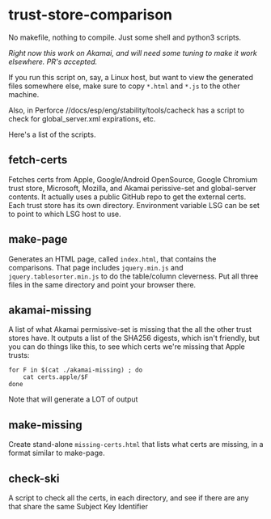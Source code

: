 # trust-store-comparison

No makefile, nothing to compile.  Just some shell and python3 scripts.

*Right now this work on Akamai, and will need some tuning to make it
work elsewhere.  PR's accepted.*

If you run this script on, say, a Linux host, but want to view the
generated files somewhere else, make sure to copy `*.html` and `*.js`
to the other machine.

Also, in Perforce //docs/esp/eng/stability/tools/cacheck has a script
to check for global_server.xml expirations, etc.

Here's a list of the scripts.

## fetch-certs

Fetches certs from Apple, Google/Android OpenSource, Google Chromium trust
store, Microsoft, Mozilla, and Akamai perissive-set and global-server
contents.  It actually uses a public GitHub repo to get the external certs.
Each trust store has its own directory.  Environment variable LSG can
be set to point to which LSG host to use.

## make-page

Generates an HTML page, called `index.html`, that contains the comparisons.
That page includes `jquery.min.js` and `jquery.tablesorter.min.js` to do the
table/column cleverness.  Put all three files in the same directory and point
your browser there.

## akamai-missing

A list of what Akamai permissive-set is missing that the all the other
trust stores have. It outputs a list of the SHA256 digests, which isn't
friendly, but you can do things like this, to see
which certs we're missing that Apple trusts:

```
for F in $(cat ./akamai-missing) ; do
    cat certs.apple/$F
done
```

Note that will generate a LOT of output

## make-missing

Create stand-alone `missing-certs.html` that lists what certs are missing,
in a format similar to make-page.

## check-ski

A script to check all the certs, in each directory, and see if there
are any that share the same Subject Key Identifier

